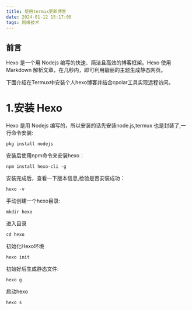 ```yaml
---
title: 使用termux更新博客
date: 2024-01-12 15:17:00
tags: 网络技术
---
```

## 前言

Hexo 是一个用 Nodejs 编写的快速、简洁且高效的博客框架。Hexo 使用 Markdown 解析文章，在几秒内，即可利用靓丽的主题生成静态网页。

下面介绍在Termux中安装个人hexo博客并结合cpolar工具实现远程访问。

# 1.安装 Hexo

Hexo 是用 Nodejs 编写的，所以安装的话先安装node.js,termux 也是封装了,一行命令安装:

```shell
pkg install nodejs
```

安装后使用npm命令来安装hexo：

```shell
npm install hexo-cli -g
```


安装完成后，查看一下版本信息,检验是否安装成功：

```shell
hexo -v
```
手动创建一个hexo目录:

```shell
mkdir hexo
```

进入目录

```shell
cd hexo
```

初始化Hexo环境

```shell
hexo init
```

初始好后生成静态文件:

```shell
hexo g
```


启动hexo

```shell
hexo s
```


